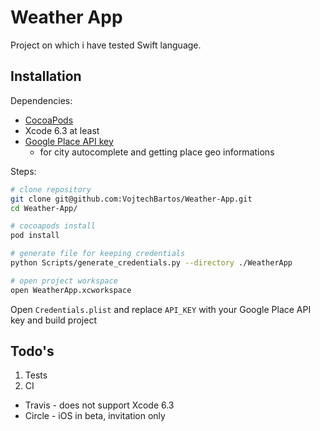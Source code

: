 # Weather App

Project on which i have tested Swift language.

## Installation

Dependencies:
 - [CocoaPods](https://cocoapods.org/)
 - Xcode 6.3 at least
 - [Google Place API key](https://developers.google.com/places/)
   - for city autocomplete and getting place geo informations

Steps:

```bash
# clone repository
git clone git@github.com:VojtechBartos/Weather-App.git
cd Weather-App/

# cocoapods install
pod install

# generate file for keeping credentials
python Scripts/generate_credentials.py --directory ./WeatherApp

# open project workspace
open WeatherApp.xcworkspace
```

Open `Credentials.plist` and replace `API_KEY` with your Google Place API key and build project

## Todo's

1. Tests
2. CI
  - Travis - does not support Xcode 6.3
  - Circle - iOS in beta, invitation only
